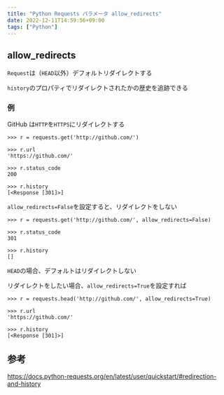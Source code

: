 ```yaml
---
title: "Python Requests パラメータ allow_redirects"
date: 2022-12-11T14:59:56+09:00
tags: ["Python"]
---
```

## allow_redirects

`Request`は（`HEAD`以外）デフォルトリダイレクトする

`history`のプロパティでリダイレクトされたかの歴史を追跡できる

### 例

GitHub は`HTTP`を`HTTPS`にリダイレクトする

```python:default
>>> r = requests.get('http://github.com/')

>>> r.url
'https://github.com/'

>>> r.status_code
200

>>> r.history
[<Response [301]>]
```

`allow_redirects=False`を設定すると、リダイレクトをしない

```python:allow_directs=False
>>> r = requests.get('http://github.com/', allow_redirects=False)

>>> r.status_code
301

>>> r.history
[]
```

`HEAD`の場合、デフォルトはリダイレクトしない

リダイレクトをしたい場合、`allow_redirects=True`を設定すれば

```python:allow_directs=True
>>> r = requests.head('http://github.com/', allow_redirects=True)

>>> r.url
'https://github.com/'

>>> r.history
[<Response [301]>]
```

## 参考

https://docs.python-requests.org/en/latest/user/quickstart/#redirection-and-history
